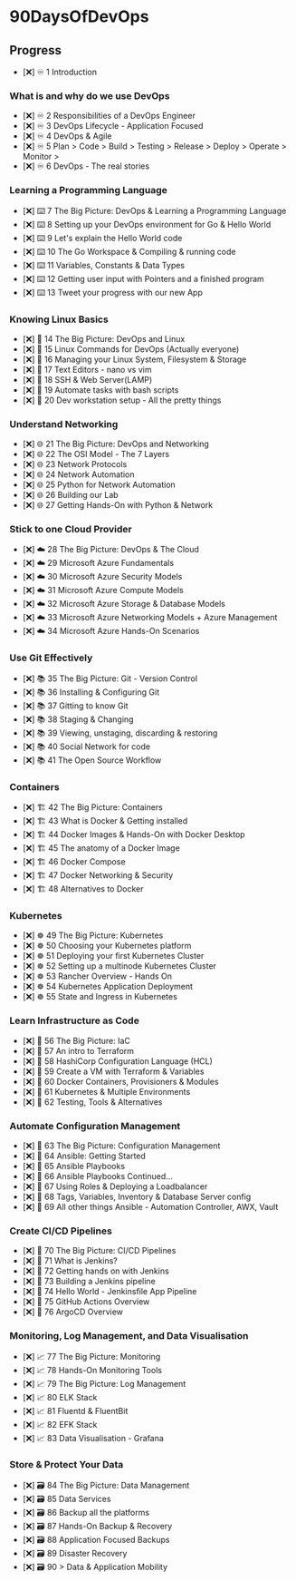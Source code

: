 # 90DaysOfDevOps

## Progress 

- [❌] ♾️ 1 Introduction 

### What is and why do we use DevOps

- [❌] ♾️ 2 Responsibilities of a DevOps Engineer
- [❌] ♾️ 3 DevOps Lifecycle - Application Focused
- [❌] ♾️ 4 DevOps & Agile
- [❌] ♾️ 5 Plan > Code > Build > Testing > Release > Deploy > Operate > Monitor >
- [❌] ♾️ 6 DevOps - The real stories

### Learning a Programming Language

- [❌] ⌨️ 7 The Big Picture: DevOps & Learning a Programming Language
- [❌] ⌨️ 8 Setting up your DevOps environment for Go & Hello World
- [❌] ⌨️ 9 Let's explain the Hello World code
- [❌] ⌨️ 10 The Go Workspace & Compiling & running code
- [❌] ⌨️ 11 Variables, Constants & Data Types
- [❌] ⌨️ 12 Getting user input with Pointers and a finished program
- [❌] ⌨️ 13 Tweet your progress with our new App

### Knowing Linux Basics

- [❌] 🐧 14 The Big Picture: DevOps and Linux
- [❌] 🐧 15 Linux Commands for DevOps (Actually everyone)
- [❌] 🐧 16 Managing your Linux System, Filesystem & Storage
- [❌] 🐧 17 Text Editors - nano vs vim
- [❌] 🐧 18 SSH & Web Server(LAMP)
- [❌] 🐧 19 Automate tasks with bash scripts
- [❌] 🐧 20 Dev workstation setup - All the pretty things

### Understand Networking

- [❌] 🌐 21 The Big Picture: DevOps and Networking
- [❌] 🌐 22 The OSI Model - The 7 Layers
- [❌] 🌐 23 Network Protocols
- [❌] 🌐 24 Network Automation
- [❌] 🌐 25 Python for Network Automation
- [❌] 🌐 26 Building our Lab
- [❌] 🌐 27 Getting Hands-On with Python & Network

### Stick to one Cloud Provider

- [❌] ☁️ 28 The Big Picture: DevOps & The Cloud
- [❌] ☁️ 29 Microsoft Azure Fundamentals
- [❌] ☁️ 30 Microsoft Azure Security Models
- [❌] ☁️ 31 Microsoft Azure Compute Models
- [❌] ☁️ 32 Microsoft Azure Storage & Database Models
- [❌] ☁️ 33 Microsoft Azure Networking Models + Azure Management
- [❌] ☁️ 34 Microsoft Azure Hands-On Scenarios

### Use Git Effectively

- [❌] 📚 35 The Big Picture: Git - Version Control
- [❌] 📚 36 Installing & Configuring Git
- [❌] 📚 37 Gitting to know Git
- [❌] 📚 38 Staging & Changing
- [❌] 📚 39 Viewing, unstaging, discarding & restoring
- [❌] 📚 40 Social Network for code
- [❌] 📚 41 The Open Source Workflow

### Containers 

- [❌] 🏗️ 42 The Big Picture: Containers
- [❌] 🏗️ 43 What is Docker & Getting installed
- [❌] 🏗️ 44 Docker Images & Hands-On with Docker Desktop
- [❌] 🏗️ 45 The anatomy of a Docker Image
- [❌] 🏗️ 46 Docker Compose
- [❌] 🏗️ 47 Docker Networking & Security
- [❌] 🏗️ 48 Alternatives to Docker

### Kubernetes

- [❌] ☸ 49 The Big Picture: Kubernetes
- [❌] ☸ 50 Choosing your Kubernetes platform 
- [❌] ☸ 51 Deploying your first Kubernetes Cluster
- [❌] ☸ 52 Setting up a multinode Kubernetes Cluster
- [❌] ☸ 53 Rancher Overview - Hands On
- [❌] ☸ 54 Kubernetes Application Deployment
- [❌] ☸ 55 State and Ingress in Kubernetes

### Learn Infrastructure as Code

- [❌] 🤖 56 The Big Picture: IaC
- [❌] 🤖 57 An intro to Terraform 
- [❌] 🤖 58 HashiCorp Configuration Language (HCL)
- [❌] 🤖 59 Create a VM with Terraform & Variables
- [❌] 🤖 60 Docker Containers, Provisioners & Modules
- [❌] 🤖 61 Kubernetes & Multiple Environments
- [❌] 🤖 62 Testing, Tools & Alternatives

### Automate Configuration Management

- [❌] 📜 63 The Big Picture: Configuration Management
- [❌] 📜 64 Ansible: Getting Started
- [❌] 📜 65 Ansible Playbooks
- [❌] 📜 66 Ansible Playbooks Continued...
- [❌] 📜 67 Using Roles & Deploying a Loadbalancer
- [❌] 📜 68 Tags, Variables, Inventory & Database Server config
- [❌] 📜 69 All other things Ansible - Automation Controller, AWX, Vault

### Create CI/CD Pipelines 

- [❌] 🔄 70 The Big Picture: CI/CD Pipelines
- [❌] 🔄 71 What is Jenkins?
- [❌] 🔄 72 Getting hands on with Jenkins
- [❌] 🔄 73 Building a Jenkins pipeline
- [❌] 🔄 74 Hello World - Jenkinsfile App Pipeline
- [❌] 🔄 75 GitHub Actions Overview
- [❌] 🔄 76 ArgoCD Overview

### Monitoring, Log Management, and Data Visualisation

- [❌] 📈 77 The Big Picture: Monitoring
- [❌] 📈 78 Hands-On Monitoring Tools
- [❌] 📈 79 The Big Picture: Log Management
- [❌] 📈 80 ELK Stack
- [❌] 📈 81 Fluentd & FluentBit
- [❌] 📈 82 EFK Stack
- [❌] 📈 83 Data Visualisation - Grafana

### Store & Protect Your Data

- [❌] 🗃️ 84 The Big Picture: Data Management
- [❌] 🗃️ 85 Data Services
- [❌] 🗃️ 86 Backup all the platforms
- [❌] 🗃️ 87 Hands-On Backup & Recovery
- [❌] 🗃️ 88 Application Focused Backups
- [❌] 🗃️ 89 Disaster Recovery
- [❌] 🗃️ 90 > Data & Application Mobility
